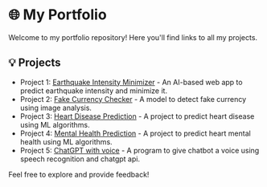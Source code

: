 # :globe_with_meridians: My Portfolio

Welcome to my portfolio repository! Here you'll find links to all my projects.

## :bulb: Projects

- Project 1: [Earthquake Intensity Minimizer](https://github.com/prernarohra/QuakeGuard.git) - An AI-based web app to predict earthquake intensity and minimize it.
- Project 2: [Fake Currency Checker](https://github.com/prernarohra/Fake-Currency-Checker.git) - A model to detect fake currency using image analysis.
- Project 3: [Heart Disease Prediction](https://github.com/prernarohra/Heart-Disease-Prediction.git) - A project to predict heart disease using ML algorithms.
- Project 4: [Mental Health Prediction](https://github.com/prernarohra/Mental-Health-Prediction-.git) - A project to predict heart mental health using ML algorithms.
- Project 5: [ChatGPT with voice](https://github.com/prernarohra/ChatGPT-with-voice.git) - A program to give chatbot a voice using speech recognition and chatgpt api.

Feel free to explore and provide feedback!

